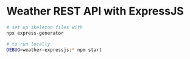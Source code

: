 # Weather REST API with ExpressJS

```sh
# set up skeleton files with 
npx express-generator

# to run locally
DEBUG=weather-expressjs:* npm start
```
